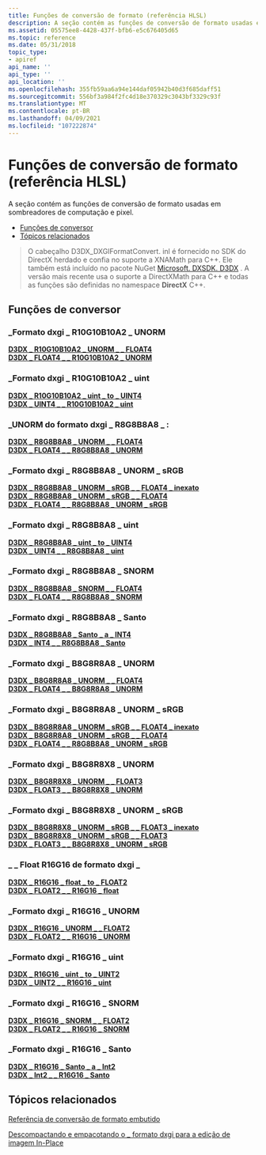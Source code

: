 ```yaml
---
title: Funções de conversão de formato (referência HLSL)
description: A seção contém as funções de conversão de formato usadas em sombreadores de computação e pixel.
ms.assetid: 05575ee8-4428-437f-bfb6-e5c676405d65
ms.topic: reference
ms.date: 05/31/2018
topic_type:
- apiref
api_name: ''
api_type: ''
api_location: ''
ms.openlocfilehash: 355fb59aa6a94e144daf05942b40d3f685daff51
ms.sourcegitcommit: 556bf3a984f2fc4d18e370329c3043bf3329c93f
ms.translationtype: MT
ms.contentlocale: pt-BR
ms.lasthandoff: 04/09/2021
ms.locfileid: "107222874"
---
```

# <a name="format-conversion-functions-hlsl-reference"></a>Funções de conversão de formato (referência HLSL)

A seção contém as funções de conversão de formato usadas em sombreadores de computação e pixel.

-   [Funções de conversor](#converter-functions)
-   [Tópicos relacionados](#related-topics)

> O cabeçalho D3DX_DXGIFormatConvert. inl é fornecido no SDK do DirectX herdado e confia no suporte a XNAMath para C++. Ele também está incluído no pacote NuGet [Microsoft. DXSDK. D3DX](https://www.nuget.org/packages/Microsoft.DXSDK.D3DX) . A versão mais recente usa o suporte a DirectXMath para C++ e todas as funções são definidas no namespace **DirectX** C++.

## <a name="converter-functions"></a>Funções de conversor

### <a name="dxgi_format_r10g10b10a2_unorm"></a>\_Formato dxgi \_ R10G10B10A2 \_ UNORM

<dl>

[**D3DX \_ R10G10B10A2 \_ UNORM \_ \_ FLOAT4**](d3dx-r10g10b10a2-unorm-to-float4.md)  
[**D3DX \_ FLOAT4 \_ \_ R10G10B10A2 \_ UNORM**](d3dx-float4-to-r10g10b10a2-unorm.md)  
</dl>

### <a name="dxgi_format_r10g10b10a2_uint"></a>\_Formato dxgi \_ R10G10B10A2 \_ uint

<dl>

[**D3DX \_ R10G10B10A2 \_ uint \_ to \_ UINT4**](d3dx-r10g10b10a2-uint-to-uint4.md)  
[**D3DX \_ UINT4 \_ \_ R10G10B10A2 \_ uint**](d3dx-uint4-to-r10g10b10a2-uint.md)  
</dl>

### <a name="dxgi_format_r8g8b8a8_unorm"></a>\_UNORM do formato dxgi \_ R8G8B8A8 \_ :

<dl>

[**D3DX \_ R8G8B8A8 \_ UNORM \_ \_ FLOAT4**](d3dx-r8g8b8a8-unorm-to-float4.md)  
[**D3DX \_ FLOAT4 \_ \_ R8G8B8A8 \_ UNORM**](d3dx-float4-to-r8g8b8a8-unorm.md)  
</dl>

### <a name="dxgi_format_r8g8b8a8_unorm_srgb"></a>\_Formato dxgi \_ R8G8B8A8 \_ UNORM \_ sRGB

<dl>

[**D3DX \_ R8G8B8A8 \_ UNORM \_ sRGB \_ \_ FLOAT4 \_ inexato**](d3dx-r8g8b8a8-unorm-srgb-to-float4-inexact.md)  
[**D3DX \_ R8G8B8A8 \_ UNORM \_ sRGB \_ \_ FLOAT4**](d3dx-r8g8b8a8-unorm-srgb-to-float4.md)  
[**D3DX \_ FLOAT4 \_ \_ R8G8B8A8 \_ UNORM \_ sRGB**](d3dx-float4-to-r8g8b8a8-unorm-srgb.md)  
</dl>

### <a name="dxgi_format_r8g8b8a8_uint"></a>\_Formato dxgi \_ R8G8B8A8 \_ uint

<dl>

[**D3DX \_ R8G8B8A8 \_ uint \_ to \_ UINT4**](d3dx-r8g8b8a8-uint-to-uint4.md)  
[**D3DX \_ UINT4 \_ \_ R8G8B8A8 \_ uint**](d3dx-uint4-to-r8g8b8a8-uint.md)  
</dl>

### <a name="dxgi_format_r8g8b8a8_snorm"></a>\_Formato dxgi \_ R8G8B8A8 \_ SNORM

<dl>

[**D3DX \_ R8G8B8A8 \_ SNORM \_ \_ FLOAT4**](d3dx-r8g8b8a8-snorm-to-float4.md)  
[**D3DX \_ FLOAT4 \_ \_ R8G8B8A8 \_ SNORM**](d3dx-float4-to-r8g8b8a8-snorm.md)  
</dl>

### <a name="dxgi_format_r8g8b8a8_sint"></a>\_Formato dxgi \_ R8G8B8A8 \_ Santo

<dl>

[**D3DX \_ R8G8B8A8 \_ Santo \_ a \_ INT4**](d3dx-r8g8b8a8-sint-to-int4.md)  
[**D3DX \_ INT4 \_ \_ R8G8B8A8 \_ Santo**](d3dx-int4-to-r8g8b8a8-sint.md)  
</dl>

### <a name="dxgi_format_b8g8r8a8_unorm"></a>\_Formato dxgi \_ B8G8R8A8 \_ UNORM

<dl>

[**D3DX \_ B8G8R8A8 \_ UNORM \_ \_ FLOAT4**](d3dx-b8g8r8a8-unorm-to-float4.md)  
[**D3DX \_ FLOAT4 \_ \_ B8G8R8A8 \_ UNORM**](d3dx-float4-to-b8g8r8a8-unorm.md)  
</dl>

### <a name="dxgi_format_b8g8r8a8_unorm_srgb"></a>\_Formato dxgi \_ B8G8R8A8 \_ UNORM \_ sRGB

<dl>

[**D3DX \_ B8G8R8A8 \_ UNORM \_ sRGB \_ \_ FLOAT4 \_ inexato**](d3dx-b8g8r8a8-unorm-srgb-to-float4-inexact.md)  
[**D3DX \_ B8G8R8A8 \_ UNORM \_ sRGB \_ \_ FLOAT4**](d3dx-b8g8r8a8-unorm-srgb-to-float4.md)  
[**D3DX \_ FLOAT4 \_ \_ R8G8B8A8 \_ UNORM \_ sRGB**](d3dx-float4-to-r8g8b8a8-unorm-srgb.md)  
</dl>

### <a name="dxgi_format_b8g8r8x8_unorm"></a>\_Formato dxgi \_ B8G8R8X8 \_ UNORM

<dl>

[**D3DX \_ B8G8R8X8 \_ UNORM \_ \_ FLOAT3**](d3dx-b8g8r8x8-unorm-to-float3.md)  
[**D3DX \_ FLOAT3 \_ \_ B8G8R8X8 \_ UNORM**](d3dx-float3-to-b8g8r8x8-unorm.md)  
</dl>

### <a name="dxgi_format_b8g8r8x8_unorm_srgb"></a>\_Formato dxgi \_ B8G8R8X8 \_ UNORM \_ sRGB

<dl>

[**D3DX \_ B8G8R8X8 \_ UNORM \_ sRGB \_ \_ FLOAT3 \_ inexato**](d3dx-b8g8r8x8-unorm-srgb-to-float3-inexact.md)  
[**D3DX \_ B8G8R8X8 \_ UNORM \_ sRGB \_ \_ FLOAT3**](d3dx-b8g8r8x8-unorm-srgb-to-float3.md)  
[**D3DX \_ FLOAT3 \_ \_ B8G8R8X8 \_ UNORM \_ sRGB**](d3dx-float3-to-b8g8r8x8-unorm-srgb.md)  
</dl>

### <a name="dxgi_format_r16g16_float"></a>\_ \_ Float R16G16 de formato dxgi \_

<dl>

[**D3DX \_ R16G16 \_ float \_ to \_ FLOAT2**](d3dx-r16g16-float-to-float2.md)  
[**D3DX \_ FLOAT2 \_ \_ R16G16 \_ float**](d3dx-float2-to-r16g16-float.md)  
</dl>

### <a name="dxgi_format_r16g16_unorm"></a>\_Formato dxgi \_ R16G16 \_ UNORM

<dl>

[**D3DX \_ R16G16 \_ UNORM \_ \_ FLOAT2**](d3dx-r16g16-unorm-to-float2.md)  
[**D3DX \_ FLOAT2 \_ \_ R16G16 \_ UNORM**](d3dx-float2-to-r16g16-unorm.md)  
</dl>

### <a name="dxgi_format_r16g16_uint"></a>\_Formato dxgi \_ R16G16 \_ uint

<dl>

[**D3DX \_ R16G16 \_ uint \_ to \_ UINT2**](d3dx-r16g16-uint-to-uint2.md)  
[**D3DX \_ UINT2 \_ \_ R16G16 \_ uint**](d3dx-uint2-to-r16g16-uint.md)  
</dl>

### <a name="dxgi_format_r16g16_snorm"></a>\_Formato dxgi \_ R16G16 \_ SNORM

<dl>

[**D3DX \_ R16G16 \_ SNORM \_ \_ FLOAT2**](d3dx-r16g16-snorm-to-float2.md)  
[**D3DX \_ FLOAT2 \_ \_ R16G16 \_ SNORM**](d3dx-float2-to-r16g16-snorm.md)  
</dl>

### <a name="dxgi_format_r16g16_sint"></a>\_Formato dxgi \_ R16G16 \_ Santo

<dl>

[**D3DX \_ R16G16 \_ Santo \_ a \_ Int2**](d3dx-r16g16-sint-to-int2.md)  
[**D3DX \_ Int2 \_ \_ R16G16 \_ Santo**](d3dx-int2-to-r16g16-sint.md)  
</dl>

## <a name="related-topics"></a>Tópicos relacionados

<dl> <dt>

[Referência de conversão de formato embutido](inline-format-conversion-reference.md)
</dt> <dt>

[Descompactando e empacotando o \_ formato dxgi para a edição de imagem In-Place](dx-graphics-hlsl-unpacking-packing-dxgi-format.md)
</dt> </dl>

 

 
